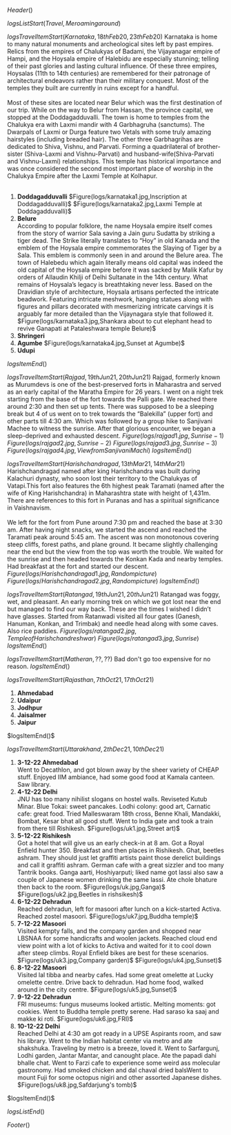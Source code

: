 $Header()$

$logsListStart(Travel,Me roaming around)$

$logsTravelItemStart(Karnataka,18th Feb 20,23th Feb 20)$
Karnataka is home to many natural monuments and archeological sites left by past empires. Relics from the empires of Chalukyas of Badami, the Vijayanagar empire of Hampi, and the Hoysala empire of Halebidu are especially stunning; telling of their past glories and lasting cultural influence. Of these three empires, Hoysalas (11th to 14th centuries) are remembered for their patronage of architectural endeavors rather than their military conquest. Most of the temples they built are currently in ruins except for a handful.
<br><br>
Most of these sites are located near Belur which was the first destination of our trip. While on the way to Belur from Hassan, the province capital, we stopped at the Doddagadduvalli. The town is home to temples from the Chalukya era with Laxmi mandir with 4 Garbhagruha (sanctums). The Dwarpals of Laxmi or Durga feature two Vetals with some truly amazing hairstyles (including breaded hair). The other three Garbhagrihas are dedicated to Shiva, Vishnu, and Parvati. Forming a quadrilateral of brother-sister (Shiva-Laxmi and Vishnu-Parvati) and husband-wife(Shiva-Parvati and Vishnu-Laxmi) relationships. This temple has historical importance and was once considered the second most important place of worship in the Chalukya Empire after the Laxmi Temple at Kolhapur.
<br><br>

<ul style="list-style: decimal;">
<li><b>Doddagadduvalli</b>
$Figure(logs/karnataka1.jpg,Inscription at Doddagadduvalli)$
$Figure(logs/karnataka2.jpg,Laxmi Temple at Doddagadduvalli)$
<li><b>Belure</b><br>
According to popular folklore, the name Hoysala empire itself comes from the story of warrior Sala saving a Jain guru Sudatta by striking a tiger dead. The Strike literally translates to “Hoy” in old Kanada and the emblem of the Hoysala empire commemorates the Slaying of Tiger by a Sala. This emblem is commonly seen in and around the Belure area. The town of Halebedu which again literally means old capital was indeed the old capital of the Hoysala empire before it was sacked by Malik Kafur by orders of Allaudin Khilji of Delhi Sultanate in the 14th century. What remains of Hoysala’s legacy is breathtaking never less. Based on the Dravidian style of architecture, Hoysala artisans perfected the intricate beadwork. Featuring intricate meshwork, hanging statues along with figures and pillars decorated with mesmerizing intricate carvings it is arguably far more detailed than the Vijaynagara style that followed it.
$Figure(logs/karnataka3.jpg,Shankara about to cut elephant head to revive Ganapati at Pataleshwara temple Belure)$
<li><b>Shringeri</b>
<li><b>Agumbe</b>
$Figure(logs/karnataka4.jpg,Sunset at Agumbe)$
<li><b>Udupi</b>
</ul>

$logsItemEnd()$

$logsTravelItemStart(Rajgad,19th Jun 21,20th Jun 21)$
Rajgad, formerly known as Murumdevs is one of the best-preserved forts in Maharastra and served as an early capital of the Maratha Empire for 26 years. I went on a night trek starting from the base of the fort towards the Palli gate. We reached there around 2:30 and then set up tents. There was supposed to be a sleeping break but 4 of us went on to trek towards the “Balekilla” (upper fort) and other parts till 4:30 am. Which was followed by a group hike to Sanjivani Machee to witness the sunrise. After that glorious encounter, we began a sleep-deprived and exhausted descent.
$Figure(logs/rajgad1.jpg,Sunrise-1)$
$Figure(logs/rajgad2.jpg,Sunrise-2)$
$Figure(logs/rajgad3.jpg,Sunrise-3)$
$Figure(logs/rajgad4.jpg,View from Sanjivani Machi)$
$logsItemEnd()$

$logsTravelItemStart(Harishchandragad,13th Mar 21,14th Mar 21)$
Harishchandragad named after king Harishchandra was built during Kalachuri dynasty, who soon lost their territory to the Chalukyas of Vatapi.This fort also features the 6th highest peak Taramati (named after the wife of King Harishchandra) in Maharashtra state with height of 1,431m. There are references to this fort in Puranas and has a spiritual significance in Vaishnavism.
<br><br>
We left for the fort from Pune around 7:30 pm and reached the base at 3:30 am. After having night snacks, we started the ascend and reached the Taramati peak around 5:45 am. The ascent was non monotonous covering steep cliffs, forest paths, and plane ground. It became slightly challenging near the end but the view from the top was worth the trouble. We waited for the sunrise and then headed towards the Konkan Kada and nearby temples. Had breakfast at the fort and started our descent.
$Figure(logs/Harishchandragad1.jpg,Random picture)$
$Figure(logs/Harishchandragad2.jpg,Random picture)$
$logsItemEnd()$

$logsTravelItemStart(Ratangad,19th Jun 21,20th Jun 21)$
Ratangad was foggy, wet, and pleasant. An early morning trek on which we got lost near the end but managed to find our way back. These are the times I wished I didn’t have glasses. Started from Ratanwadi visited all four gates (Ganesh, Hanuman, Konkan, and Trimbak) and needle head along with some caves. Also rice paddies.
$Figure(logs/ratangad2.jpg,Temple of Harishchandreshwar)$
$Figure(logs/ratangad3.jpg,Sunrise)$
$logsItemEnd()$

$logsTravelItemStart(Matheran,??,??)$
Bad don't go too expensive for no reason.
$logsItemEnd()$

$logsTravelItemStart(Rajasthan,7th Oct 21,17th Oct 21)$
<ul style="list-style: decimal;">
<li><b>Ahmedabad</b>
<li><b>Udaipur</b>
<li><b>Jodhpur</b>
<li><b>Jaisalmer</b>
<li><b>Jaipur</b>
</ul>
$logsItemEnd()$

$logsTravelItemStart(Uttarakhand,2th Dec 21,10th Dec 21)$
<ul style="list-style: decimal;">
<li><b> <time>3-12-22</time> Ahmedabad</b><br>
Went to Decathlon, and got blown away by the sheer variety of CHEAP stuff. Enjoyed IIM ambiance, had some good food at Kamala canteen. Saw library.

<li><b><time>4-12-22</time> Delhi</b><br>
JNU has too many nihilist slogans on hostel walls. Reviseted Kutub Minar. Blue Tokai: sweet pancakes. Lodhi colony: good art, Carnatic cafe: great food. Tried Malleswaram 18th cross, Benne Khali, Mandakki, Bombat, Kesar bhat all good stuff. Went to India gate and took a train from there till Rishikesh.
$Figure(logs/uk1.jpg,Street art)$
<li><b> <time>5-12-22</time> Rishikesh</b><br>
Got a hotel that will give us an early check-in at 8 am. Got a Royal Enfield hunter 350. Breakfast and then places in Rishikesh. Ghat, beetles ashram. They should just let graffiti artists paint those derelict buildings and call it graffiti ashram. German cafe with a great sizzler and too many Tantrik books. Ganga aarti, Hoshiyarputi; liked name got lassi also saw a couple of Japanese women drinking the same lassi. Ate chole bhature then back to the room.
$Figure(logs/uk.jpg,Ganga)$
$Figure(logs/uk2.jpg,Beetles in rishsikesh)$

<li><b> <time>6-12-22</time> Dehradun</b><br>
Reached dehradun, left for masoori after lunch on a kick-started Activa. Reached zostel masoori.
$Figure(logs/uk7.jpg,Buddha temple)$

<li><b> <time>7-12-22</time> Masoori</b><br>
Visited kempty falls, and the company garden and shopped near LBSNAA for some handicrafts and woolen jackets. Reached cloud end view point with a lot of kicks to Activa and waited for it to cool down after steep climbs. Royal Enfield bikes are best for these scenarios.
$Figure(logs/uk3.jpg,Company garden)$
$Figure(logs/uk4.jpg,Sunset)$

<li><b> <time>8-12-22</time> Masoori</b><br>
Visited lal tibba and nearby cafes. Had some great omelette at Lucky omelette centre. Drive back to dehradun. Had home food, walked around in the city centre.
$Figure(logs/uk5.jpg,Sunset)$

<li><b> <time>9-12-22</time> Dehradun</b><br>
FRI museums: fungus museums looked artistic. Melting moments: got cookies. Went to Buddha temple pretty serene. Had saraso ka saaj and makke ki roti.
$Figure(logs/uk6.jpg,FRI)$

<li><b> <time>10-12-22</time> Delhi</b><br>
Reached Delhi at 4:30 am got ready in a UPSE Aspirants room, and saw his library. Went to the Indian habitat center via metro and ate shakshuka. Traveling by metro is a breeze, loved it. Went to Sarfargunj, Lodhi garden, Jantar Mantar, and canought place. Ate the papadi dahi bhalle chat. Went to Farzi cafe to experience some weird ass molecular gastronomy. Had smoked chicken and dal chaval dried balsWent to mount Fuji for some octopus nigiri and other assorted Japanese dishes.
$Figure(logs/uk8.jpg,Safdarjung's tomb)$

</ul>
$logsItemEnd()$


$logsListEnd()$

$Footer()$
